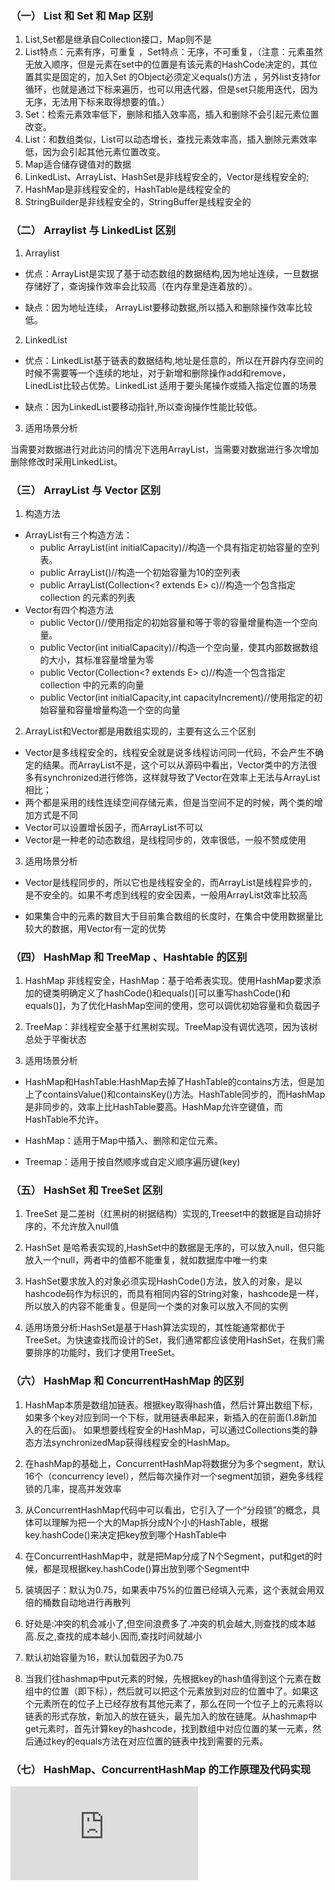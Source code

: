### （一） List 和 Set 和 Map 区别
1. List,Set都是继承自Collection接口，Map则不是
2. List特点：元素有序，可重复 ，Set特点：无序，不可重复，（注意：元素虽然无放入顺序，但是元素在set中的位置是有该元素的HashCode决定的，其位置其实是固定的，加入Set 的Object必须定义equals()方法 ，另外list支持for循环，也就是通过下标来遍历，也可以用迭代器，但是set只能用迭代，因为无序，无法用下标来取得想要的值。）
3. Set：检索元素效率低下，删除和插入效率高，插入和删除不会引起元素位置改变。
4. List：和数组类似，List可以动态增长，查找元素效率高，插入删除元素效率低，因为会引起其他元素位置改变。
5. Map适合储存键值对的数据
6. LinkedList、ArrayList、HashSet是非线程安全的，Vector是线程安全的;
7. HashMap是非线程安全的，HashTable是线程安全的
8. StringBuilder是非线程安全的，StringBuffer是线程安全的

### （二） Arraylist 与 LinkedList 区别

1. Arraylist

  + 优点：ArrayList是实现了基于动态数组的数据结构,因为地址连续，一旦数据存储好了，查询操作效率会比较高（在内存里是连着放的）。

  + 缺点：因为地址连续， ArrayList要移动数据,所以插入和删除操作效率比较低。

2. LinkedList
  + 优点：LinkedList基于链表的数据结构,地址是任意的，所以在开辟内存空间的时候不需要等一个连续的地址，对于新增和删除操作add和remove，LinedList比较占优势。LinkedList 适用于要头尾操作或插入指定位置的场景

  + 缺点：因为LinkedList要移动指针,所以查询操作性能比较低。

3. 适用场景分析

  当需要对数据进行对此访问的情况下选用ArrayList，当需要对数据进行多次增加删除修改时采用LinkedList。


### （三） ArrayList 与 Vector 区别
1. 构造方法

  + ArrayList有三个构造方法：
    + public ArrayList(int initialCapacity)//构造一个具有指定初始容量的空列表。   
    + public ArrayList()//构造一个初始容量为10的空列表
    + public ArrayList(Collection<? extends E> c)//构造一个包含指定 collection 的元素的列表
  + Vector有四个构造方法
    + public Vector()//使用指定的初始容量和等于零的容量增量构造一个空向量。
    + public Vector(int initialCapacity)//构造一个空向量，使其内部数据数组的大小，其标准容量增量为零
    + public Vector(Collection<? extends E> c)//构造一个包含指定 collection 中的元素的向量  
    + public Vector(int initialCapacity,int capacityIncrement)//使用指定的初始容量和容量增量构造一个空的向量

2. ArrayList和Vector都是用数组实现的，主要有这么三个区别

  + Vector是多线程安全的，线程安全就是说多线程访问同一代码，不会产生不确定的结果。而ArrayList不是，这个可以从源码中看出，Vector类中的方法很多有synchronized进行修饰，这样就导致了Vector在效率上无法与ArrayList相比；
  + 两个都是采用的线性连续空间存储元素，但是当空间不足的时候，两个类的增加方式是不同
  + Vector可以设置增长因子，而ArrayList不可以
  + Vector是一种老的动态数组，是线程同步的，效率很低，一般不赞成使用

3. 适用场景分析

  + Vector是线程同步的，所以它也是线程安全的，而ArrayList是线程异步的，是不安全的。如果不考虑到线程的安全因素，一般用ArrayList效率比较高

  + 如果集合中的元素的数目大于目前集合数组的长度时，在集合中使用数据量比较大的数据，用Vector有一定的优势

### （四） HashMap 和 TreeMap 、Hashtable 的区别

1. HashMap 非线程安全，HashMap：基于哈希表实现。使用HashMap要求添加的键类明确定义了hashCode()和equals()[可以重写hashCode()和equals()]，为了优化HashMap空间的使用，您可以调优初始容量和负载因子

2. TreeMap：非线程安全基于红黑树实现。TreeMap没有调优选项，因为该树总处于平衡状态

3. 适用场景分析

  + HashMap和HashTable:HashMap去掉了HashTable的contains方法，但是加上了containsValue()和containsKey()方法。HashTable同步的，而HashMap是非同步的，效率上比HashTable要高。HashMap允许空键值，而HashTable不允许。

  + HashMap：适用于Map中插入、删除和定位元素。

  + Treemap：适用于按自然顺序或自定义顺序遍历键(key)

### （五） HashSet 和 TreeSet 区别

1. TreeSet 是二差树（红黑树的树据结构）实现的,Treeset中的数据是自动排好序的，不允许放入null值

2. HashSet 是哈希表实现的,HashSet中的数据是无序的，可以放入null，但只能放入一个null，两者中的值都不能重复，就如数据库中唯一约束

3. HashSet要求放入的对象必须实现HashCode()方法，放入的对象，是以hashcode码作为标识的，而具有相同内容的String对象，hashcode是一样，所以放入的内容不能重复。但是同一个类的对象可以放入不同的实例

4. 适用场景分析:HashSet是基于Hash算法实现的，其性能通常都优于TreeSet。为快速查找而设计的Set，我们通常都应该使用HashSet，在我们需要排序的功能时，我们才使用TreeSet。


### （六） HashMap 和 ConcurrentHashMap 的区别

1. HashMap本质是数组加链表。根据key取得hash值，然后计算出数组下标，如果多个key对应到同一个下标，就用链表串起来，新插入的在前面(1.8新加入的在后面)。
如果想要线程安全的HashMap，可以通过Collections类的静态方法synchronizedMap获得线程安全的HashMap。

2. 在hashMap的基础上，ConcurrentHashMap将数据分为多个segment，默认16个（concurrency level），然后每次操作对一个segment加锁，避免多线程锁的几率，提高并发效率

3. 从ConcurrentHashMap代码中可以看出，它引入了一个“分段锁”的概念，具体可以理解为把一个大的Map拆分成N个小的HashTable，根据key.hashCode()来决定把key放到哪个HashTable中

4. 在ConcurrentHashMap中，就是把Map分成了N个Segment，put和get的时候，都是现根据key.hashCode()算出放到哪个Segment中

5. 装填因子：默认为0.75，如果表中75%的位置已经填入元素，这个表就会用双倍的桶数自动地进行再散列

6. 好处是:冲突的机会减小了,但空间浪费多了.冲突的机会越大,则查找的成本越高.反之,查找的成本越小.因而,查找时间就越小

7. 默认初始容量为16，默认加载因子为0.75

8. 当我们往hashmap中put元素的时候，先根据key的hash值得到这个元素在数组中的位置（即下标），然后就可以把这个元素放到对应的位置中了。如果这个元素所在的位子上已经存放有其他元素了，那么在同一个位子上的元素将以链表的形式存放，新加入的放在链头，最先加入的放在链尾。从hashmap中get元素时，首先计算key的hashcode，找到数组中对应位置的某一元素，然后通过key的equals方法在对应位置的链表中找到需要的元素。

### （七） HashMap、ConcurrentHashMap 的工作原理及代码实现
![参考](https://github.com/hongjiaoliu/learning-record/blob/master/Java%E5%9F%BA%E7%A1%80/%E9%9B%86%E5%90%88/Java7%E3%80%818%20%E4%B8%AD%E7%9A%84%20HashMap%20%E5%92%8C%20ConcurrentHashMap%20%E5%85%A8%E8%A7%A3%E6%9E%90.md)
